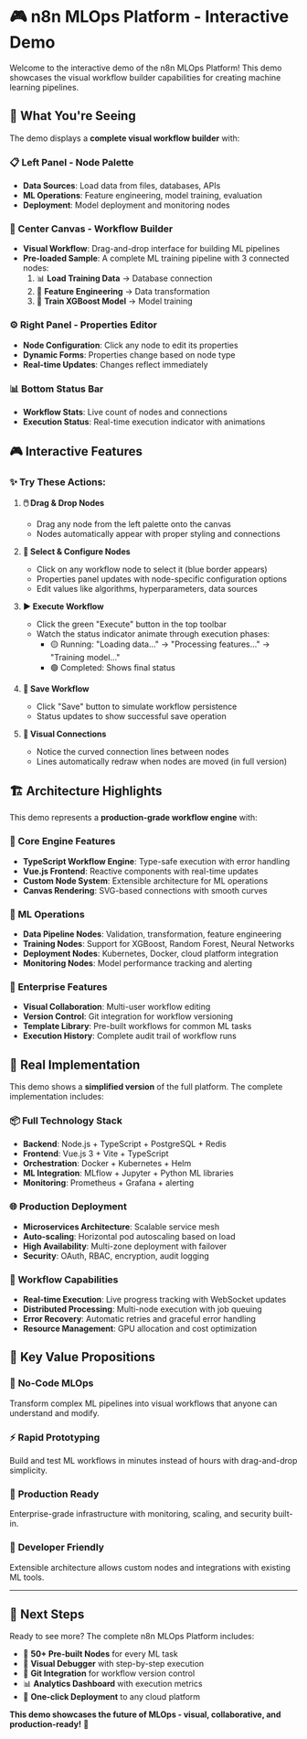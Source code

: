 # 🎮 n8n MLOps Platform - Interactive Demo

Welcome to the interactive demo of the n8n MLOps Platform! This demo showcases the visual workflow builder capabilities for creating machine learning pipelines.

## 🌟 What You're Seeing

The demo displays a **complete visual workflow builder** with:

### 📋 Left Panel - Node Palette
- **Data Sources**: Load data from files, databases, APIs
- **ML Operations**: Feature engineering, model training, evaluation
- **Deployment**: Model deployment and monitoring nodes

### 🎨 Center Canvas - Workflow Builder  
- **Visual Workflow**: Drag-and-drop interface for building ML pipelines
- **Pre-loaded Sample**: A complete ML training pipeline with 3 connected nodes:
  1. 📊 **Load Training Data** → Database connection
  2. 🔧 **Feature Engineering** → Data transformation
  3. 🧠 **Train XGBoost Model** → Model training

### ⚙️ Right Panel - Properties Editor
- **Node Configuration**: Click any node to edit its properties
- **Dynamic Forms**: Properties change based on node type
- **Real-time Updates**: Changes reflect immediately

### 📊 Bottom Status Bar
- **Workflow Stats**: Live count of nodes and connections
- **Execution Status**: Real-time execution indicator with animations

## 🎮 Interactive Features

### ✨ Try These Actions:

1. **🖱️ Drag & Drop Nodes**
   - Drag any node from the left palette onto the canvas
   - Nodes automatically appear with proper styling and connections

2. **🎯 Select & Configure Nodes**
   - Click on any workflow node to select it (blue border appears)
   - Properties panel updates with node-specific configuration options
   - Edit values like algorithms, hyperparameters, data sources

3. **▶️ Execute Workflow**
   - Click the green "Execute" button in the top toolbar
   - Watch the status indicator animate through execution phases:
     - 🟡 Running: "Loading data..." → "Processing features..." → "Training model..."
     - 🟢 Completed: Shows final status

4. **💾 Save Workflow**
   - Click "Save" button to simulate workflow persistence
   - Status updates to show successful save operation

5. **🔗 Visual Connections**
   - Notice the curved connection lines between nodes
   - Lines automatically redraw when nodes are moved (in full version)

## 🏗️ Architecture Highlights

This demo represents a **production-grade workflow engine** with:

### 🧠 Core Engine Features
- **TypeScript Workflow Engine**: Type-safe execution with error handling
- **Vue.js Frontend**: Reactive components with real-time updates  
- **Custom Node System**: Extensible architecture for ML operations
- **Canvas Rendering**: SVG-based connections with smooth curves

### 🔧 ML Operations
- **Data Pipeline Nodes**: Validation, transformation, feature engineering
- **Training Nodes**: Support for XGBoost, Random Forest, Neural Networks
- **Deployment Nodes**: Kubernetes, Docker, cloud platform integration
- **Monitoring Nodes**: Model performance tracking and alerting

### 🚀 Enterprise Features
- **Visual Collaboration**: Multi-user workflow editing
- **Version Control**: Git integration for workflow versioning
- **Template Library**: Pre-built workflows for common ML tasks
- **Execution History**: Complete audit trail of workflow runs

## 🔮 Real Implementation

This demo shows a **simplified version** of the full platform. The complete implementation includes:

### 📦 Full Technology Stack
- **Backend**: Node.js + TypeScript + PostgreSQL + Redis
- **Frontend**: Vue.js 3 + Vite + TypeScript
- **Orchestration**: Docker + Kubernetes + Helm
- **ML Integration**: MLflow + Jupyter + Python ML libraries
- **Monitoring**: Prometheus + Grafana + alerting

### 🌐 Production Deployment
- **Microservices Architecture**: Scalable service mesh
- **Auto-scaling**: Horizontal pod autoscaling based on load
- **High Availability**: Multi-zone deployment with failover
- **Security**: OAuth, RBAC, encryption, audit logging

### 🔄 Workflow Capabilities
- **Real-time Execution**: Live progress tracking with WebSocket updates
- **Distributed Processing**: Multi-node execution with job queuing
- **Error Recovery**: Automatic retries and graceful error handling
- **Resource Management**: GPU allocation and cost optimization

## 🎯 Key Value Propositions

### 🚀 **No-Code MLOps**
Transform complex ML pipelines into visual workflows that anyone can understand and modify.

### ⚡ **Rapid Prototyping** 
Build and test ML workflows in minutes instead of hours with drag-and-drop simplicity.

### 🔧 **Production Ready**
Enterprise-grade infrastructure with monitoring, scaling, and security built-in.

### 🎨 **Developer Friendly**
Extensible architecture allows custom nodes and integrations with existing ML tools.

---

## 🎉 Next Steps

Ready to see more? The complete n8n MLOps Platform includes:

- 📁 **50+ Pre-built Nodes** for every ML task
- 🎨 **Visual Debugger** with step-by-step execution
- 🔄 **Git Integration** for workflow version control  
- 📊 **Analytics Dashboard** with execution metrics
- 🚀 **One-click Deployment** to any cloud platform

**This demo showcases the future of MLOps - visual, collaborative, and production-ready!** 🌟